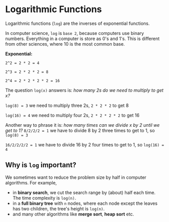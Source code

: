 # Logarithmic Functions

Logarithmic functions (`log`) are the inverses of exponential functions.

In computer science, `log` is `base 2`, because computers use binary numbers.
Everything in a computer is store as 0's and 1's.
This is different from other sciences, where 10 is the most common base.

**Exponential:**

```
2^2 = 2 * 2 = 4

2^3 = 2 * 2 * 2 = 8

2^4 = 2 * 2 * 2 * 2 = 16
```

The question `log(x)` answers is: *how many 2s do we need to multiply to get x?*

`log(8) = 3` we need to multiply three 2s, `2 * 2 * 2` to get 8

`log(16) = 4` we need to multiply four 2s, `2 * 2 * 2 * 2` to get 16

Another way to phrase it is: *how many times can we divide x by 2 until we get to 1?*
`8/2/2/2 = 1` we have to divide 8 by 2 three times to get to 1, so `log(8) = 3`

`16/2/2/2/2 = 1` we have to divide 16 by 2 four times to get to 1, so `log(16) = 4`

## Why is `log` important?

We sometimes want to reduce the problem size by half in computer algorithms. For example,

- in **binary search**, we cut the search range by (about) half each time. The time complexity is `log(n)`.
- in a **full binary tree** with `n` nodes, where each node except the leaves has two children, the tree's height is `log(n)`.
- and many other algorithms like **merge sort**, **heap sort** etc.
